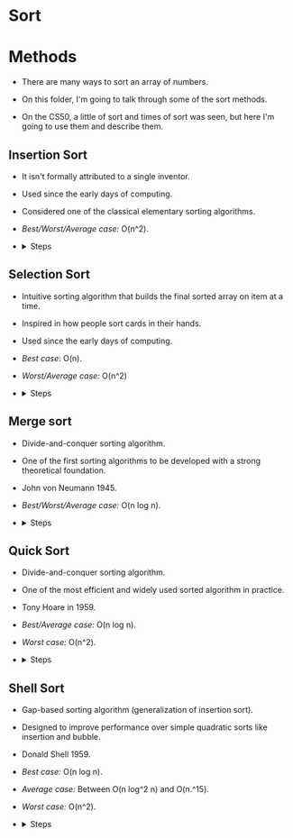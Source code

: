 # Sort

# Methods 

- There are many ways to sort an array of numbers.

- On this folder, I'm going to talk through some of the sort methods.

- On the CS50, a little of sort and times of sort was seen, but here I'm going to
use them and describe them.

## Insertion Sort

- It isn't formally attributed to a single inventor.

- Used since the early days of computing.

- Considered one of the classical elementary sorting algorithms.

- *Best/Worst/Average case:* O(n^2).

- <details>
  <summary>Steps</summary>

    1.- Starts with the first element.

    2.- Finds the smallest element in the unsorted position.

    3.- Swap it with the current element.
    
    4.- Move to the next position and repeat until the array is sorted.
  </details>

## Selection Sort

- Intuitive sorting algorithm that builds the final sorted array on item at a
time.

- Inspired in how people sort cards in their hands.

- Used since the early days of computing.

- *Best case*: O(n).

- *Worst/Average case:* O(n^2)

- <details>
  <summary>Steps</summary>

    1.- Starts from the second element.

    2.- Compare it with the element(s) before it.

    3.- Shift larger elements one position to the right.
    
    4.- Insert the current element into the correct position.

    5.- Repeat for all elements.
  </details>

## Merge sort

- Divide-and-conquer sorting algorithm.

- One of the first sorting algorithms to be developed with a strong theoretical
foundation.

- John von Neumann 1945.

- *Best/Worst/Average case:* O(n log n).

- <details>
  <summary>Steps</summary>

    1.- Split the array into two halves.

    2.- Recursively apply merge sort to each half.

    3.- Merge the two sorted halves into one sorted array.
  </details>

## Quick Sort

- Divide-and-conquer sorting algorithm.

- One of the most efficient and widely used sorted algorithm in practice.

- Tony Hoare in 1959.

- *Best/Average case:* O(n log n).

- *Worst case:* O(n^2).

- <details>
  <summary>Steps</summary>

    1.- Choose a pivot element from the array.

    2.- Partition the array: Elements less than the pivot go to the left, elements
        grater go to the right.

    3.- Recursively apply quick sort to the left and right sub-arrays.
  </details>

## Shell Sort

- Gap-based sorting algorithm (generalization of insertion sort).

- Designed to improve performance over simple quadratic sorts like insertion and
  bubble.

- Donald Shell 1959.

- *Best case:* O(n log n).

- *Average case:* Between O(n log^2 n) and O(n.^15).

- *Worst case:* O(n^2).

- <details>
  <summary>Steps</summary>

    1.- Chose a gap sequence (e.g. n/2, n/4, ...,1).

    2.- For each gap:

          - Compare elements that are gap position apart.

          - Use insertion sort logic within these gap-separated elements.

    3.- Reduce the gap and repeat until the gap is 1 (standard insertion sort).
  </details>

